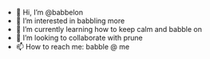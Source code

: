 - 👋 Hi, I’m @babbelon
- 👀 I’m interested in babbling more
- 🌱 I’m currently learning how to keep calm and babble on
- 💞️ I’m looking to collaborate with prune
- 📫 How to reach me: babble @ me

<!---
babbelon/babbelon is a ✨ special ✨ repository because its `README.md` (this file) appears on your GitHub profile.
You can click the Preview link to take a look at your changes.
--->
